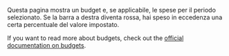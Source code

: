 Questa pagina mostra un budget e, se applicabile, le spese per il periodo selezionato. Se la barra a destra diventa rossa, hai speso in eccedenza una certa percentuale del valore impostato.

If you want to read more about budgets, check out the [official documentation on budgets](https://docs.firefly-iii.org/concepts/budgets).